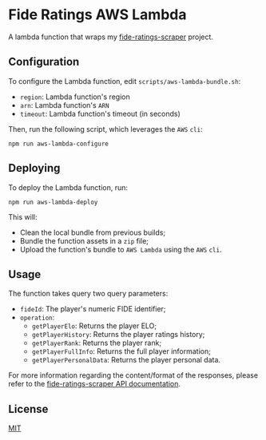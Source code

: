 # Fide Ratings AWS Lambda

A lambda function that wraps my [fide-ratings-scraper](https://github.com/xRuiAlves/fide-ratings-scraper/) project.

## Configuration

To configure the Lambda function, edit `scripts/aws-lambda-bundle.sh`:

- `region`: Lambda function's region
- `arn`: Lambda function's `ARN`
- `timeout`: Lambda function's timeout (in seconds)

Then, run the following script, which leverages the `AWS` `cli`:

```
npm run aws-lambda-configure
```

## Deploying

To deploy the Lambda function, run:

```
npm run aws-lambda-deploy
```

This will:

- Clean the local bundle from previous builds;
- Bundle the function assets in a `zip` file;
- Upload the function's bundle to `AWS Lambda` using the `AWS` `cli`.

## Usage

The function takes query two query parameters:

- `fideId`: The player's numeric FIDE identifier;
- `operation`:
    - `getPlayerElo`: Returns the player ELO;
    - `getPlayerHistory`: Returns the player ratings history;
    - `getPlayerRank`: Returns the player rank;
    - `getPlayerFullInfo`: Returns the full player information;
    - `getPlayerPersonalData`: Returns the player personal data.

For more information regarding the content/format of the responses, please refer to the [fide-ratings-scraper API documentation](https://github.com/xRuiAlves/fide-ratings-scraper/blob/master/README.md#api).

## License

[MIT](https://github.com/xRuiAlves/fide-ratings-lambda/blob/master/LICENSE)
